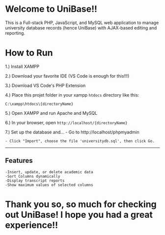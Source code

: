 # Welcome to UniBase!!
This is a Full-stack PHP, JavaScript, and MySQL web application to manage university database records (hence UniBase) with AJAX-based editing and reporting.

# How to Run
1.) Install XAMPP

2.) Download your favorite IDE (VS Code is enough for this!!!)

3.) Download VS Code's PHP Extension

4.) Place this projet folder in your xampp `htdocs` directory like this:
    
    C:\xampp\htdocs\{directoryName}

5.) Open XAMPP and run Apache and MySQL

6.) In your browser, open `http://localhost/{directoryName}`

7.) Set up the database and...
    - Go to http://localhost/phpmyadmin
    
    - Click "Import", choose the file 'universitydb.sql', then click Go.

---

## Features
    -Insert, update, or delete academic data
    -Sort Columns dynamically
    -Display transcript reports
    -Show maximum values of selected columns

# Thank you so, so much for checking out UniBase! I hope you had a great experience!!